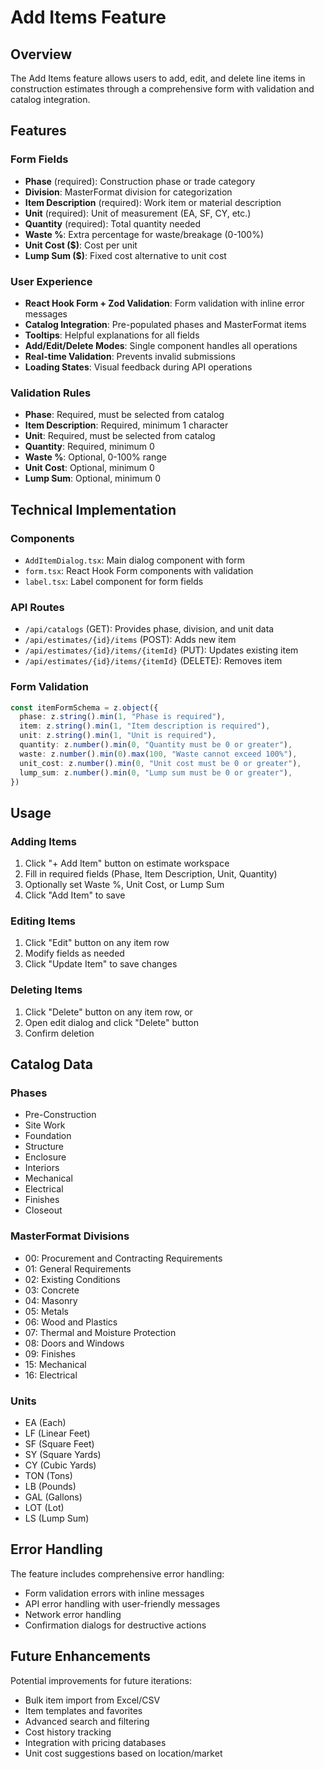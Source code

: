 # Add Items Feature

## Overview
The Add Items feature allows users to add, edit, and delete line items in construction estimates through a comprehensive form with validation and catalog integration.

## Features

### Form Fields
- **Phase** (required): Construction phase or trade category
- **Division**: MasterFormat division for categorization
- **Item Description** (required): Work item or material description
- **Unit** (required): Unit of measurement (EA, SF, CY, etc.)
- **Quantity** (required): Total quantity needed
- **Waste %**: Extra percentage for waste/breakage (0-100%)
- **Unit Cost ($)**: Cost per unit
- **Lump Sum ($)**: Fixed cost alternative to unit cost

### User Experience
- **React Hook Form + Zod Validation**: Form validation with inline error messages
- **Catalog Integration**: Pre-populated phases and MasterFormat items
- **Tooltips**: Helpful explanations for all fields
- **Add/Edit/Delete Modes**: Single component handles all operations
- **Real-time Validation**: Prevents invalid submissions
- **Loading States**: Visual feedback during API operations

### Validation Rules
- **Phase**: Required, must be selected from catalog
- **Item Description**: Required, minimum 1 character
- **Unit**: Required, must be selected from catalog
- **Quantity**: Required, minimum 0
- **Waste %**: Optional, 0-100% range
- **Unit Cost**: Optional, minimum 0
- **Lump Sum**: Optional, minimum 0

## Technical Implementation

### Components
- `AddItemDialog.tsx`: Main dialog component with form
- `form.tsx`: React Hook Form components with validation
- `label.tsx`: Label component for form fields

### API Routes
- `/api/catalogs` (GET): Provides phase, division, and unit data
- `/api/estimates/{id}/items` (POST): Adds new item
- `/api/estimates/{id}/items/{itemId}` (PUT): Updates existing item
- `/api/estimates/{id}/items/{itemId}` (DELETE): Removes item

### Form Validation
```typescript
const itemFormSchema = z.object({
  phase: z.string().min(1, "Phase is required"),
  item: z.string().min(1, "Item description is required"),
  unit: z.string().min(1, "Unit is required"),
  quantity: z.number().min(0, "Quantity must be 0 or greater"),
  waste: z.number().min(0).max(100, "Waste cannot exceed 100%"),
  unit_cost: z.number().min(0, "Unit cost must be 0 or greater"),
  lump_sum: z.number().min(0, "Lump sum must be 0 or greater"),
})
```

## Usage

### Adding Items
1. Click "+ Add Item" button on estimate workspace
2. Fill in required fields (Phase, Item Description, Unit, Quantity)
3. Optionally set Waste %, Unit Cost, or Lump Sum
4. Click "Add Item" to save

### Editing Items
1. Click "Edit" button on any item row
2. Modify fields as needed
3. Click "Update Item" to save changes

### Deleting Items
1. Click "Delete" button on any item row, or
2. Open edit dialog and click "Delete" button
3. Confirm deletion

## Catalog Data

### Phases
- Pre-Construction
- Site Work
- Foundation
- Structure
- Enclosure
- Interiors
- Mechanical
- Electrical
- Finishes
- Closeout

### MasterFormat Divisions
- 00: Procurement and Contracting Requirements
- 01: General Requirements
- 02: Existing Conditions
- 03: Concrete
- 04: Masonry
- 05: Metals
- 06: Wood and Plastics
- 07: Thermal and Moisture Protection
- 08: Doors and Windows
- 09: Finishes
- 15: Mechanical
- 16: Electrical

### Units
- EA (Each)
- LF (Linear Feet)
- SF (Square Feet)
- SY (Square Yards)
- CY (Cubic Yards)
- TON (Tons)
- LB (Pounds)
- GAL (Gallons)
- LOT (Lot)
- LS (Lump Sum)

## Error Handling

The feature includes comprehensive error handling:
- Form validation errors with inline messages
- API error handling with user-friendly messages
- Network error handling
- Confirmation dialogs for destructive actions

## Future Enhancements

Potential improvements for future iterations:
- Bulk item import from Excel/CSV
- Item templates and favorites
- Advanced search and filtering
- Cost history tracking
- Integration with pricing databases
- Unit cost suggestions based on location/market

